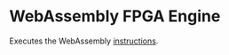 # WebAssembly FPGA Engine

Executes the WebAssembly [instructions](https://www.w3.org/TR/wasm-core-1/#a7-index-of-instructions).
